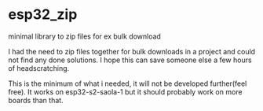 # esp32_zip
minimal library to zip files for ex bulk download

I had the need to zip files together for bulk downloads in a project and could not find any done solutions. I hope this can save someone else a few hours of headscratching.

This is the minimum of what i needed, it will not be developed further(feel free).
It works on esp32-s2-saola-1 but it should probably work on more boards than that.


